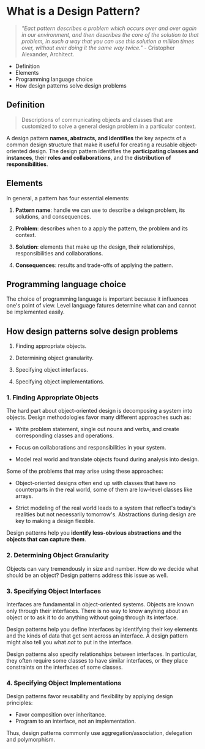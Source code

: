 # What is a Design Pattern?

> _"Eact pattern describes a problem which occurs over and over again in our environment, and then describes the core of the solution to that problem, in such a way that you can use this solution a million times over, without ever doing it the same way twice."_ - Cristopher Alexander, Architect.

* Definition
* Elements
* Programming language choice
* How design patterns solve design problems

## Definition

> Descriptions of communicating objects and classes that are customized to solve a general design problem in a particular context.

A design pattern __names, abstracts, and identifies__ the key aspects of a common design structure that make it useful for creating a reusable object-oriented design. The design pattern identifies the __participating classes and instances__, their __roles and collaborations__, and the __distribution of responsibilities__.

## Elements

In general, a pattern has four essential elements:

1. __Pattern name__: handle we can use to describe a deisgn problem, its solutions, and consequences.

2. __Problem__: describes when to a apply the pattern, the problem and its context.

3. __Solution__: elements that make up the design, their relationships, responsibilities and collaborations.

4. __Consequences__: results and trade-offs of applying the pattern.

## Programming language choice

The choice of programming language is important because it influences one's point of view. Level language fatures determine what can and cannot be implemented easily.

## How design patterns solve design problems

1. Finding appropriate objects.

2. Determining object granularity.

3. Specifying object interfaces.

4. Specifying object implementations.

### 1. Finding Appropriate Objects

The hard part about object-oriented design is decomposing a system into objects. Design methodologies favor many different approaches such as:

* Write problem statement, single out nouns and verbs, and create corresponding classes and operations.

* Focus on collaborations and responsibilities in your system.

* Model real world and translate objects found during analysis into design.

Some of the problems that may arise using these approaches:

* Object-oriented designs often end up with classes that have no counterparts in the real world, some of them are low-level classes like arrays.

* Strict modeling of the real world leads to a system that reflect's today's realities but not necessarily tomorrow's. Abstractions during design are key to making a design flexible.

Design patterns help you __identify less-obvious abstractions and the objects that can capture them__.

### 2. Determining Object Granularity

Objects can vary tremendously in size and number. How do we decide what should be an object? Design patterns address this issue as well.

### 3. Specifying Object Interfaces

Interfaces are fundamental in object-oriented systems. Objects are known only through their interfaces. There is no way to know anyhing about an object or to ask it to do anything without going through its interface. 

Design patterns help you define interfaces by identifying their key elements and the kinds of data that get sent across an interface. A design pattern might also tell you what _not_ to put in the interface.

Design patterns also specify relationships between interfaces. In particular, they often require some classes to have similar interfaces, or they place constraints on the interfaces of some classes.

### 4. Specifying Object Implementations

Design patterns favor reusability and flexibility by applying design principles:

* Favor composition over inheritance.
* Program to an interface, not an implementation.

Thus, design patterns commonly use aggregation/association, delegation and polymorphism.

